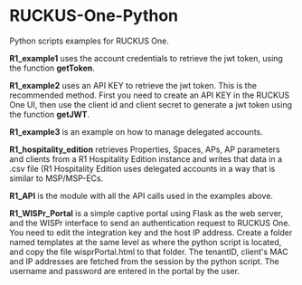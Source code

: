 # RUCKUS-One-Python
Python scripts examples for RUCKUS One.

**R1_example1** uses the account credentials to retrieve the jwt token, using the function **getToken**.

**R1_example2** uses an API KEY to retrieve the jwt token. This is the recommended method. First you need to create an API KEY in the RUCKUS One UI, then use the client id and client secret to generate a jwt token using the function **getJWT**.

**R1_example3** is an example on how to manage delegated accounts.

**R1_hospitality_edition** retrieves Properties, Spaces, APs, AP parameters and clients from a R1 Hospitality Edition instance and writes that data in a .csv file (R1 Hospitality Edition uses delegated accounts in a way that is similar to MSP/MSP-ECs.

**R1_API** is the module with all the API calls used in the examples above.

**R1_WISPr_Portal** is a simple captive portal using Flask as the web server, and the WISPr interface to send an authentication request to RUCKUS One. You need to edit the integration key and the host IP address. Create a folder named templates at the same level as where the python script is located, and copy the file wisprPortal.html to that folder. The tenantID, client's MAC and IP addresses are fetched from the session by the python script. The username and password are entered in the portal by the user.
